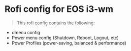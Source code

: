 # Rofi config for EOS i3-wm

> This rofi config contains the following:

- dmenu config
- Power menu config (Shutdown, Reboot, Logout, etc)
- Power Profiles (power-saving, balanced & performance)
